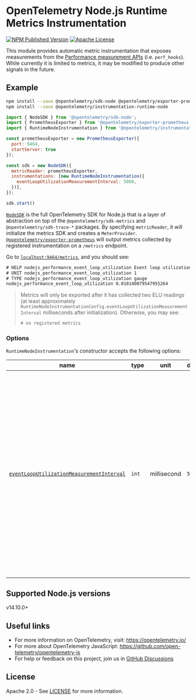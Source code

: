 # OpenTelemetry Node.js Runtime Metrics Instrumentation

[![NPM Published Version][npm-img]][npm-url]
[![Apache License][license-image]][license-image]

This module provides automatic metric instrumentation that exposes measurements from the [Performance measurement APIs](https://nodejs.org/api/perf_hooks.html) (i.e. `perf_hooks`).
While currently it is limited to metrics, it may be modified to produce other signals in the future.

## Example

```bash
npm install --save @opentelemetry/sdk-node @opentelemetry/exporter-prometheus
npm install --save @opentelemetry/instrumentation-runtime-node
```

```js
import { NodeSDK } from '@opentelemetry/sdk-node';
import { PrometheusExporter } from '@opentelemetry/exporter-prometheus';
import { RuntimeNodeInstrumentation } from '@opentelemetry/instrumentation-runtime-node';

const prometheusExporter = new PrometheusExporter({
  port: 9464,
  startServer: true
});

const sdk = new NodeSDK({
  metricReader: prometheusExporter,
  instrumentations: [new RuntimeNodeInstrumentation({
    eventLoopUtilizationMeasurementInterval: 5000,
  })],
});

sdk.start()
```

[`NodeSDK`](https://www.npmjs.com/package/@opentelemetry/sdk-node) is the full OpenTelemetry SDK for Node.js that is a layer of abstraction on top of the `@opentelemetry/sdk-metrics` and `@opentelemetry/sdk-trace-*` packages. By specifying `metricReader`, it will initialize the metrics SDK and creates a `MeterProvider`. [`@opentelemetry/exporter-prometheus`](https://www.npmjs.com/package/@opentelemetry/exporter-prometheus) will output metrics collected by registered instrumentation on a `/metrics` endpoint.

Go to [`localhost:9464/metrics`](http://localhost:9464/metrics), and you should see:

```txt
# HELP nodejs_performance_event_loop_utilization Event loop utilization
# UNIT nodejs_performance_event_loop_utilization 1
# TYPE nodejs_performance_event_loop_utilization gauge
nodejs_performance_event_loop_utilization 0.010140079547955264
```

> Metrics will only be exported after it has collected two ELU readings (at least approximately `RuntimeNodeInstrumentationConfig.eventLoopUtilizationMeasurementInterval` milliseconds after initialization). Otherwise, you may see:
>
> ```txt
> # no registered metrics
> ```

### Options

`RuntimeNodeInstrumentation`'s constructor accepts the following options:

| name | type | unit | default | description |
|---|---|---|---|---|
| [`eventLoopUtilizationMeasurementInterval`](./src/types.ts#L25) | `int` | millisecond | `5000` | The approximate number of milliseconds for which to calculate event loop utilization averages. A larger value will result in more accurate averages at the expense of less granular data. Should be set to below the scrape interval of your metrics collector to avoid duplicated data points. |

## Supported Node.js versions

v14.10.0+

<!-- - 14.6.0 - this package uses _private properties_ -->

## Useful links

- For more information on OpenTelemetry, visit: <https://opentelemetry.io/>
- For more about OpenTelemetry JavaScript: <https://github.com/open-telemetry/opentelemetry-js>
- For help or feedback on this project, join us in [GitHub Discussions][discussions-url]

## License

Apache 2.0 - See [LICENSE][license-url] for more information.

[discussions-url]: https://github.com/open-telemetry/opentelemetry-js/discussions
[license-url]: https://github.com/open-telemetry/opentelemetry-js-contrib/blob/main/LICENSE
[license-image]: https://img.shields.io/badge/license-Apache_2.0-green.svg?style=flat
[npm-url]: https://www.npmjs.com/package/@opentelemetry/instrumentation-pg
[npm-img]: https://badge.fury.io/js/%40opentelemetry%2Finstrumentation-pg.svg
